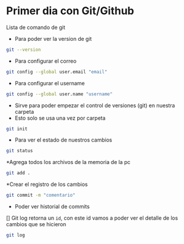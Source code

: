 # Primer dia con Git/Github

Lista de comando de git

* Para poder ver la version de git

```bash
git --version
```

* Para configurar el correo

```bash
git config --global user.email "email"
```

* Para configurar el username
```bash
git config --global user.name "username"
```

* Sirve para poder empezar el control de versiones (git) en nuestra carpeta
* Esto solo se usa una vez por carpeta
```bash
git init
```
* Para ver el estado de nuestros cambios
```bash
git status
```

*Agrega todos los archivos de la memoria de la pc
```bash
git add .
```

*Crear el registro de los cambios
```bash
git commit -m "comentario"
```

* Poder ver historial de commits

[] Git log retorna un `id`, con este  id vamos a poder ver el detalle de los cambios que se hicieron

```bash
git log
```
